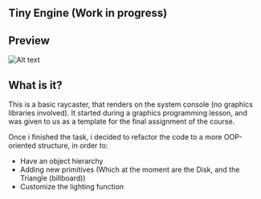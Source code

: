 
## Tiny Engine (Work in progress)

## Preview

![Alt text](/Other/TinyEnginePreview.gif?raw=true "Preview")

## What is it?
This is a basic raycaster, that renders on the system console (no graphics libraries involved). It started during a graphics programming lesson, and was given to us as a template for the final assignment of the course.

Once i finished the task, i decided to refactor the code to a more OOP-oriented structure, in order to:
  - Have an object hierarchy
  - Adding new primitives (Which at the moment are the Disk, and the Triangle (billboard))
  - Customize the lighting function
